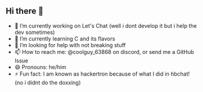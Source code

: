 ## Hi there 👋
- 🔭 I’m currently working on Let's Chat (well i dont develop it but i help the dev sometimes)
- 🌱 I’m currently learning C and its flavors
- 🤔 I’m looking for help with not breaking stuff
- 📫 How to reach me: @coolguy_63868 on discord, or send me a GitHub Issue
- 😄 Pronouns: he/him
- ⚡ Fun fact: I am known as hackertron because of what I did in hbchat! (no i didnt do the doxxing)
<!--
**cool-guy-awesome/cool-guy-awesome** is a ✨ _special_ ✨ repository because its `README.md` (this file) appears on your GitHub profile.

Here are some ideas to get you started:

- 🔭 I’m currently working on ...
- 🌱 I’m currently learning ...
- 👯 I’m looking to collaborate on ...
- 🤔 I’m looking for help with ...
- 💬 Ask me about ...
- 📫 How to reach me: ...
- 😄 Pronouns: ...
- ⚡ Fun fact: ...
-->
